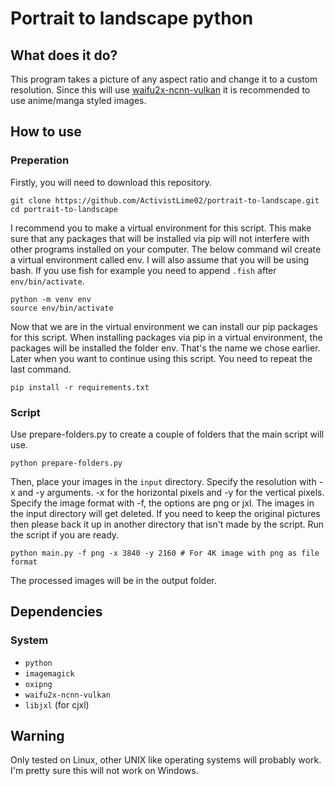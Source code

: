 # Portrait to landscape python
## What does it do?
This program takes a picture of any aspect ratio and change it to a custom resolution. Since this will use [waifu2x-ncnn-vulkan](https://github.com/nihui/waifu2x-ncnn-vulkan) it is recommended to use anime/manga styled images.
## How to use
### Preperation
Firstly, you will need to download this repository.
```
git clone https://github.com/ActivistLime02/portrait-to-landscape.git
cd portrait-to-landscape
```
I recommend you to make a virtual environment for this script. This make sure that any packages that will be installed via pip will not interfere with other programs installed on your computer.
The below command wil create a virtual environment called env. I will also assume that you will be using bash. If you use fish for example you need to append `.fish` after `env/bin/activate`.
```
python -m venv env
source env/bin/activate
```
Now that we are in the virtual environment we can install our pip packages for this script. When installing packages via pip in a virtual environment, the packages will be installed the folder env. That's the name we chose earlier.
Later when you want to continue using this script. You need to repeat the last command.
```
pip install -r requirements.txt
```
### Script
Use prepare-folders.py to create a couple of folders that the main script will use.
```
python prepare-folders.py
```
Then, place your images in the `input` directory. Specify the resolution with -x and -y arguments. -x for the horizontal pixels and -y for the vertical pixels. Specify the image format with -f, the options are png or jxl.
The images in the input directory will get deleted. If you need to keep the original pictures then please back it up in another directory that isn't made by the script. Run the script if you are ready.
```
python main.py -f png -x 3840 -y 2160 # For 4K image with png as file format
```
The processed images will be in the output folder.
## Dependencies
### System
- `python`
- `imagemagick`
- `oxipng`
- `waifu2x-ncnn-vulkan`
- `libjxl` (for cjxl)
## Warning
Only tested on Linux, other UNIX like operating systems will probably work.
I'm pretty sure this will not work on Windows.
